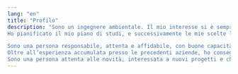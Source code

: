 ```yaml
---
lang: "en"
title: "Profilo"
description: "Sono un ingegnere ambientale. Il mio interesse si è sempre rivolto all'ambiente, alla qualità e alla sicurezza per i lavoratori e per il contesto ambientale.
Ho pianificato il mio piano di studi, e successivamente le mie scelte lavorative, con l’obiettivo di sviluppare la mia attitudine all’innovazione e le conoscenze al fine di perseguire i miei interessi e poter dunque svolgere al meglio un lavoro che mi permetta di mettere in pratica le mie conoscenze acquisite nell’ambito della sicurezza e dell’igiene del lavoro.

Sono una persona responsabile, attenta e affidabile, con buone capacità di relazione, sia per lavorare in team che per confrontarmi con utenza e clientela. Nelle mie precedenti esperienze lavorative sono stata in grado di comprendere quali fossero le esigenze e le necessità richieste dal ruolo che ho rivestito, in modo da poter perseguire obiettivi comuni: avendo fatto propria la visione aziendale e lavorando con dedizione e perfezionismo, ho potuto ottenere risultati sia grazie al senso di responsabilità con la quale mi sono approcciata ai problemi che mi sono stati posti, che per l’attenzione alla qualità, dimostrata dalla soddisfazione che i committenti hanno mostrato verso le società per le quali ho lavorato.
Oltre all’esperienza accumulata presso le precedenti aziende, ho conseguito un master di secondo livello in Ingegneria dell'acqua per uso potabile civile e industriale ed ho la qualifica di Responsabile del Servizio Prevenzione e Protezione (RSPP).
Sono una persona attenta alle novità, interessata a nuovi progetti e che non ha paura di mettersi in gioco. Ho affrontato diverse esperienze fuori casa, sia in Italia che all'estero (Erasmus). Ho una buona conoscenza della lingua inglese e buone conoscenze informatiche."
---
```

